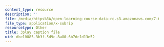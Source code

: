 ```yaml
---
content_type: resource
description: ''
file: /media/https%3A/open-learning-course-data-rc.s3.amazonaws.com/7-016-introductory-biology-fall-2018/dbe108853b3f5d9e8a806b7de1d13e52_SA8dRTq3qUA.vtt
file_type: application/x-subrip
resourcetype: Other
title: 3play caption file
uid: dbe10885-3b3f-5d9e-8a80-6b7de1d13e52
---
```

